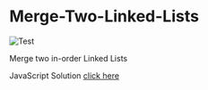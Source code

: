 # Merge-Two-Linked-Lists

![Test](https://github.com/banevare/LinkedList/workflows/Test/badge.svg)

Merge two in-order Linked Lists

JavaScript Solution [click here](http://banevare.github.io/mergeTwoLists.html)
